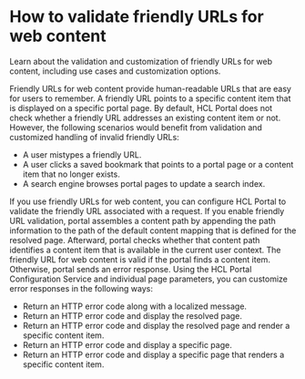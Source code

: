 # How to validate friendly URLs for web content

Learn about the validation and customization of friendly URLs for web content, including use cases and customization options.

Friendly URLs for web content provide human-readable URLs that are easy for users to remember. A friendly URL points to a specific content item that is displayed on a specific portal page. By default, HCL Portal does not check whether a friendly URL addresses an existing content item or not. However, the following scenarios would benefit from validation and customized handling of invalid friendly URLs:

-   A user mistypes a friendly URL.
-   A user clicks a saved bookmark that points to a portal page or a content item that no longer exists.
-   A search engine browses portal pages to update a search index.

If you use friendly URLs for web content, you can configure HCL Portal to validate the friendly URL associated with a request. If you enable friendly URL validation, portal assembles a content path by appending the path information to the path of the default content mapping that is defined for the resolved page. Afterward, portal checks whether that content path identifies a content item that is available in the current user context. The friendly URL for web content is valid if the portal finds a content item. Otherwise, portal sends an error response. Using the HCL Portal Configuration Service and individual page parameters, you can customize error responses in the following ways:

-   Return an HTTP error code along with a localized message.
-   Return an HTTP error code and display the resolved page.
-   Return an HTTP error code and display the resolved page and render a specific content item.
-   Return an HTTP error code and display a specific page.
-   Return an HTTP error code and display a specific page that renders a specific content item.

<!--
-   **[How to enable the validation of friendly URLs for web content](../wcm/enable_validate_friendly_urls.md)**  
Learn about the properties and values that are required in WP Configuration Service Resource Environment Provider to validate friendly URLs for web content.
-   **[Configuring the validation of friendly URLs for web content](../wcm/configure_validate_friendly_urls.md)**  
After you enable the validation of friendly URLs for web content, you can choose from various configuration options. These options enable you to specify how the portal responds to friendly URLs that contain path information that does not identify an available content item. Learn about the parameter combinations you can specify and how the portal response varies based on these combinations.
-   **[How to prevent friendly URL redirects for invalid friendly URLs for web content](../wcm/prevent_friendly_url_redirects.md)**  
If the validation of friendly URLs for web content is enabled and the path information of an incoming friendly URL is not valid, portal responds with the HTTP status code as defined by the portal Configuration Service property and page parameter friendly.pathinfo.validation.errorCode. However, depending on the configuration, portal does not always send the configured HTTP status code. Portal can identify conditions that require a different HTTP status code. -->


